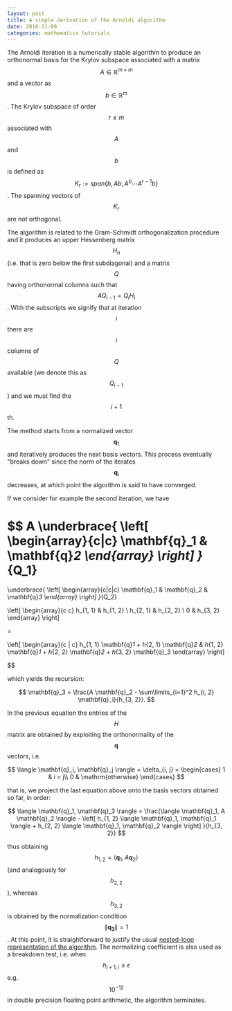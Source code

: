 ```yaml
---
layout: post
title: A simple derivation of the Arnoldi algorithm
date: 2016-11-09
categories: mathematics tutorials
---
```


The Arnoldi iteration is a numerically stable algorithm to produce an orthonormal basis for the Krylov subspace associated with a matrix $$A \in \mathbb{R}^{m \times m}$$ and a vector as $$b \in \mathbb{R}^m$$.
The Krylov subspace of order $$r \leq m$$ associated with $$A$$ and $$b$$ is defined as $$K_r := span \lbrace b, Ab, A^b \cdots A^{r-1}b \rbrace$$. The spanning vectors of $$K_r$$ are not orthogonal.

The algorithm is related to the Gram-Schmidt orthogonalization procedure and it produces an upper Hessenberg matrix $$H_n$$ (i.e. that is zero below the first subdiagonal) and a matrix $$Q$$ having orthonormal columns such that $$A Q_{i - 1} = Q_i H_i$$.
With the subscripts we signify that at iteration $$i$$ there are $$i$$ columns of $$Q$$ available (we denote this as $$Q_{i-1}$$) and we must find the $$i+1$$th.

The method starts from a normalized vector $$\mathbf{q}_1$$ and iteratively produces the next basis vectors. This process eventually "breaks down" since the norm of the iterates $$\mathbf{q}_i$$ decreases, at which point the algorithm is said to have converged.



If we consider for example the second iteration, we have

$$
A
\underbrace{
\left[
\begin{array}{c|c}
  \mathbf{q}_1 & \mathbf{q}_2
\end{array}
\right]
}_{Q_1}
=
\underbrace{
\left[
\begin{array}{c|c|c}
  \mathbf{q}_1 & \mathbf{q}_2 & \mathbf{q}_3
\end{array}
\right]
}_{Q_2}

\left[
\begin{array}{c c}
 h_{1, 1} & h_{1, 2} \\
 h_{2, 1} & h_{2, 2}  \\
 0 & h_{3, 2} 
\end{array}
\right]

=

\left[
\begin{array}{c | c}
 h_{1, 1} \mathbf{q}_1 + h_{2, 1} \mathbf{q}_2 &
 h_{1, 2} \mathbf{q}_1 + h_{2, 2} \mathbf{q}_2 + h_{3, 2} \mathbf{q}_3
\end{array}
\right]

$$

which yields the recursion:

$$
\mathbf{q}_3 = \frac{A \mathbf{q}_2 - \sum\limits_{i=1}^2 h_{i, 2} \mathbf{q}_i}{h_{3, 2}}.
$$

In the previous equation the entries of the $$H$$ matrix are obtained by exploiting the orthonormality of the $$\mathbf{q}$$ vectors, i.e. 

$$
\langle \mathbf{q}_i, \mathbf{q}_j \rangle = \delta_{i, j} =
     \begin{cases} 1 & i = j\\
                   0 & \mathrm{otherwise}
     \end{cases}
$$

that is, we project the last equation above onto the basis vectors obtained so far, in order:

$$
\langle \mathbf{q}_1, \mathbf{q}_3 \rangle = \frac{\langle \mathbf{q}_1, A \mathbf{q}_2 \rangle - \left[ h_{1, 2} \langle \mathbf{q}_1, \mathbf{q}_1 \rangle  + h_{2, 2} \langle \mathbf{q}_1, \mathbf{q}_2 \rangle \right] }{h_{3, 2}}
$$

thus obtaining $$h_{1,2} = \langle \mathbf{q}_1, A \mathbf{q}_2 \rangle $$ (and analogously for $$h_{2, 2}$$), whereas $$h_{3, 2}$$ is obtained by the normalization condition $$\| \mathbf{q_3} \| = 1$$.
At this point, it is straightforward to justify the usual [nested-loop representation of the algorithm](https://en.wikipedia.org/wiki/Arnoldi_iteration#The_Arnoldi_iteration).
The normalizing coefficient is also used as a breakdown test, i.e. when $$h_{i+1, i} \leq \epsilon$$ e.g. $$10^{-12}$$ in double precision floating point arithmetic, the algorithm terminates.

